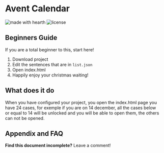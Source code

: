 Avent Calendar
===
![made with hearth](http://ForTheBadge.com/images/badges/built-with-love.svg)
![license](https://img.shields.io/github/license/MattiaPARRINELLO/Avent-Calendar.svg)

## Beginners Guide

If you are a total beginner to this, start here!

1. Download project
2. Edit the sentences that are in `list.json`
3. Open index.html
4. Happily enjoy your christmas waiting!

What does it do
---
When you have configured your project, you open the index.html page you have 24 cases, for exemple if you are on 14 december, all the cases below or equal to 14 will be unlocked and you will be able to open them, the others can not be opened. 
## Appendix and FAQ

**Find this document incomplete?** Leave a comment!
